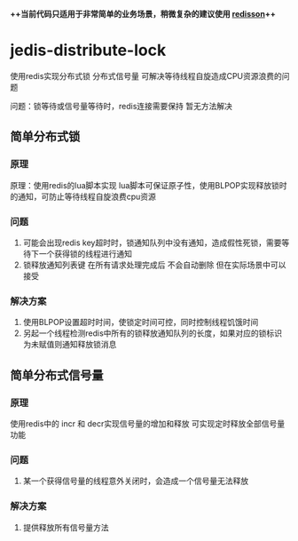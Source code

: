  **++当前代码只适用于非常简单的业务场景，稍微复杂的建议使用 [redisson](https://github.com/redisson/redisson)++**
# jedis-distribute-lock
使用redis实现分布式锁 分布式信号量 可解决等待线程自旋造成CPU资源浪费的问题

问题：锁等待或信号量等待时，redis连接需要保持 暂无方法解决

## 简单分布式锁

### 原理

原理：使用redis的lua脚本实现 lua脚本可保证原子性，使用BLPOP实现释放锁时的通知，可防止等待线程自旋浪费cpu资源

### 问题

1. 可能会出现redis key超时时，锁通知队列中没有通知，造成假性死锁，需要等待下一个获得锁的线程进行通知
2. 锁释放通知列表键 在所有请求处理完成后 不会自动删除 但在实际场景中可以接受

### 解决方案

1. 使用BLPOP设置超时时间，使锁定时间可控，同时控制线程饥饿时间
2. 另起一个线程检测redis中所有的锁释放通知队列的长度，如果对应的锁标识为未赋值则通知释放锁消息

## 简单分布式信号量

### 原理
使用redis中的 incr 和 decr实现信号量的增加和释放 可实现定时释放全部信号量功能

### 问题
1. 某一个获得信号量的线程意外关闭时，会造成一个信号量无法释放
### 解决方案
1. 提供释放所有信号量方法
